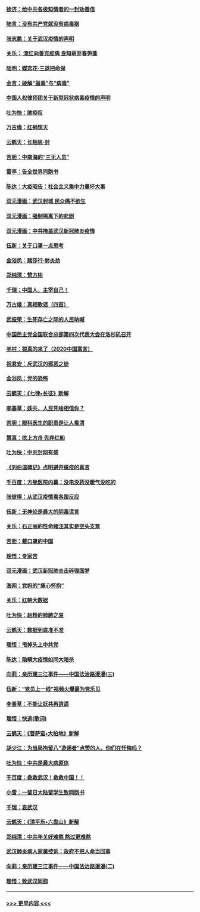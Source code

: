 #### [徐济：给中共各级知情者的一封劝善信](../pages/nsc993/n11868561.md?t=02142256) 
#### [陆言：没有共产党就没有病毒祸](../pages/nsc993/n11868232.md?t=02142256) 
#### [张志鹏：关于武汉疫情的声明](../pages/nsc993/n11867182.md?t=02142256) 
#### [关乐： 漂红向善克疫病 良知萌芽春笋蓬](../pages/nsc993/n11865710.md?t=02142256) 
#### [陆明：蝶恋花‧三退把命保](../pages/nsc993/n11865673.md?t=02142256) 
#### [金言：破解“蛊毒”与“病毒”](../pages/nsc993/n11864103.md?t=02142256) 
#### [中国人权律师团关于新型冠状病毒疫情的声明](../pages/nsc993/n11864249.md?t=02142256) 
#### [吐为快：肺疫叹](../pages/nsc993/n11864027.md?t=02142256) 
#### [万古缘：红祸惊天](../pages/nsc993/n11864079.md?t=02142256) 
#### [云鹤天：长相思‧封](../pages/nsc993/n11864006.md?t=02142256) 
#### [苦胆：中南海的“三无人员”](../pages/nsc993/n11862997.md?t=02142256) 
#### [雷亭：告全世界同胞书](../pages/nsc993/n11862572.md?t=02142256) 
#### [陈达：大疫昭告：社会主义集中力量坏大事](../pages/nsc993/n11859419.md?t=02142256) 
#### [双元漫画：武汉封城 民众痛不欲生](../pages/nsc993/n11859287.md?t=02142256) 
#### [双元漫画：强制隔离下的悲剧](../pages/nsc993/n11859244.md?t=02142256) 
#### [双元漫画：中共掩盖武汉新冠肺炎疫情](../pages/nsc993/n11858249.md?t=02142256) 
#### [伍新：关于口罩一点思考](../pages/nsc993/n11859195.md?t=02142256) 
#### [金浴凤：踏莎行‧肺炎劫](../pages/nsc993/n11858227.md?t=02142256) 
#### [郑纯清：赞方彬](../pages/nsc993/n11856803.md?t=02142256) 
#### [千瑞；中国人，主宰自己！](../pages/nsc993/n11856793.md?t=02142256) 
#### [万古缘：真相歌谣（四首）](../pages/nsc993/n11856263.md?t=02142256) 
#### [武振荣：生死存亡之际的人民呐喊](../pages/nsc993/n11856256.md?t=02142256) 
#### [中国民主党全国联合总部第四次代表大会在洛杉矶召开](../pages/nsc993/n11856344.md?t=02142256) 
#### [羊村：狼真的来了（2020中国寓言）](../pages/nsc993/n11856229.md?t=02142256) 
#### [祝君安：斥武汉的邪恶之徒](../pages/nsc993/n11855861.md?t=02142256) 
#### [金浴凤：党的恐怖](../pages/nsc993/n11855849.md?t=02142256) 
#### [云鹤天：《七律▪长征》新解](../pages/nsc993/n11855479.md?t=02142256) 
#### [李春草：妖共，人民凭啥相信你？](../pages/nsc993/n11855196.md?t=02142256) 
#### [苦胆：眼科医生的职责是让人看清](../pages/nsc993/n11853840.md?t=02142256) 
#### [慧真：欲上方舟 先弃红船](../pages/nsc993/n11853483.md?t=02142256) 
#### [吐为快：中共封网有感](../pages/nsc993/n11852575.md?t=02142256) 
#### [《刘伯温碑记》点明避开瘟疫的真言](../pages/nsc993/n11852128.md?t=02142256) 
#### [千百度：方舱医院内幕：没电没药没暖气没吃的](../pages/nsc993/n11850211.md?t=02142256) 
#### [张彼得：从武汉疫情看各国反应](../pages/nsc993/n11850102.md?t=02142256) 
#### [伍新：无神论是最大的阴毒谎言](../pages/nsc993/n11846129.md?t=02142256) 
#### [关乐：石正丽的性命赌注其实是空头支票](../pages/nsc993/n11846109.md?t=02142256) 
#### [苦胆：戴口罩的中国](../pages/nsc993/n11845576.md?t=02142256) 
#### [理悟：专家苦](../pages/nsc993/n11845564.md?t=02142256) 
#### [双元漫画：武汉新冠肺炎击碎强国梦](../pages/nsc993/n11843320.md?t=02142256) 
#### [海网：党妈的“瘟心怀抱”](../pages/nsc993/n11840740.md?t=02142256) 
#### [关乐：红朝大数据](../pages/nsc993/n11840675.md?t=02142256) 
#### [吐为快：赵粉的肺腑之哀](../pages/nsc993/n11840618.md?t=02142256) 
#### [云鹤天：数据到底准不准](../pages/nsc993/n11840325.md?t=02142256) 
#### [理悟：甩掉头上中共党](../pages/nsc993/n11838826.md?t=02142256) 
#### [陈达：隐瞒大疫情如同大暗杀](../pages/nsc993/n11838771.md?t=02142256) 
#### [向莉：亲历建三江事件——中国法治路漫漫(三)](../pages/nsc993/n11831825.md?t=02142256) 
#### [伍新：“党员上一线”视频火爆最为党乐见](../pages/nsc993/n11838200.md?t=02142256) 
#### [李春草：不能让妖共再逍遥](../pages/nsc993/n11838102.md?t=02142256) 
#### [理悟：快逃(歌词)](../pages/nsc993/n11838083.md?t=02142256) 
#### [云鹤天：《菩萨蛮▪大柏地》新解](../pages/nsc993/n11838059.md?t=02142256) 
#### [胡少江：为当局拘留八“造谣者”点赞的人，你们在忏悔吗？](../pages/nsc993/n11836801.md?t=02142256) 
#### [吐为快：中共是最大病原体](../pages/nsc993/n11836748.md?t=02142256) 
#### [千百度：救救武汉！救救中国！！](../pages/nsc993/n11836145.md?t=02142256) 
#### [小雪：一留日大陆留学生致同胞书](../pages/nsc993/n11834624.md?t=02142256) 
#### [千瑞：哀武汉](../pages/nsc993/n11833647.md?t=02142256) 
#### [云鹤天：《清平乐▪六盘山》新解](../pages/nsc993/n11833611.md?t=02142256) 
#### [郑纯清：中共年关好难熬 熬过更难熬](../pages/nsc993/n11833489.md?t=02142256) 
#### [武汉肺炎病人家属控诉：政府不把人命当回事](../pages/nsc993/n11833205.md?t=02142256) 
#### [向莉：亲历建三江事件——中国法治路漫漫(二)](../pages/nsc993/n11829102.md?t=02142256) 
#### [理悟：致武汉同胞](../pages/nsc993/n11831522.md?t=02142256) 

----
#### [ >>> 更早内容 <<< ](../indexes/nsc993-earlier.md)
